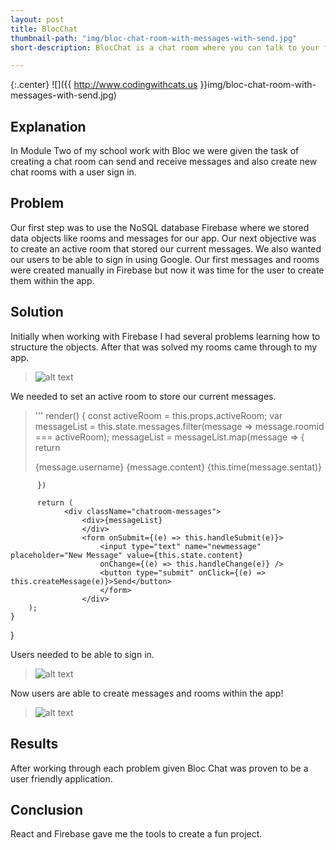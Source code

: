 ```yaml
---
layout: post
title: BlocChat
thumbnail-path: "img/bloc-chat-room-with-messages-with-send.jpg"
short-description: BlocChat is a chat room where you can talk to your friends.

---
```


{:.center}
![]({{ http://www.codingwithcats.us }}img/bloc-chat-room-with-messages-with-send.jpg)

## Explanation

In Module Two of my school work with Bloc we were given the task of creating a chat room can send and receive messages and also create new chat rooms with a user sign in.
## Problem

Our first step was to use the NoSQL database Firebase where we stored data objects like rooms and messages for our app. Our next objective was to create an active room that stored our current messages. We also wanted our users to be able to sign in using Google. Our first messages and rooms were created manually in Firebase but now it was time for the user to create them within the app.

## Solution

Initially when working with Firebase I had several problems learning how to structure the objects. After that was solved my rooms came through to my app.
>![alt text](https://i.imgur.com/kayoyGX.png "Room Structure")

We needed to set an active room to store our current messages.
>''' render() {
          const activeRoom = this.props.activeRoom;
          var messageList = this.state.messages.filter(message => message.roomid === activeRoom);
          messageList = messageList.map(message => {
            return <div className="current-message" key={message.key}>{message.username} {message.content} {this.time(message.sentat)} </div>

          })

          return (
                <div className="chatroom-messages">
                    <div>{messageList}
                    </div>
                    <form onSubmit={(e) => this.handleSubmit(e)}>
                        <input type="text" name="newmessage" placeholder="New Message" value={this.state.content}
                        onChange={(e) => this.handleChange(e)} />
                        <button type="submit" onClick={(e) => this.createMessage(e)}>Send</button>
                        </form>
                    </div>
        );
    }
}


Users needed to be able to sign in.
>![alt text](https://i.imgur.com/gzg4D2X.png "Sign In")


Now users are able to create messages and rooms within the app!
>![alt text](https://i.imgur.com/9Org5NR.png "Messages")

## Results
After working through each problem given Bloc Chat was proven to be a user friendly application.

## Conclusion
React and Firebase gave me the tools to create a fun project.

